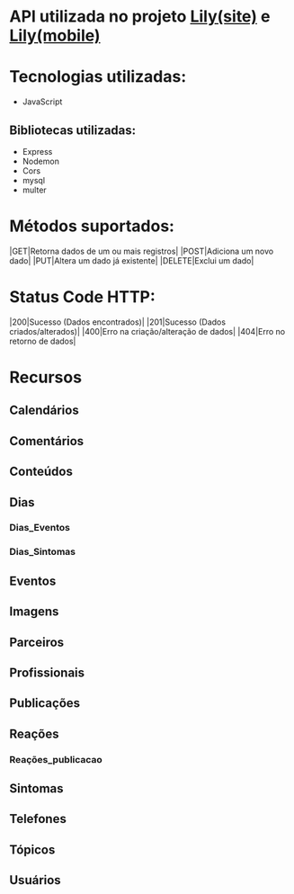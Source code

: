 # API utilizada no projeto [Lily(site)](https://github.com/rramoss2/lilyV2) e [Lily(mobile)](https://github.com/Nicagab/lilyMobile)

# Tecnologias utilizadas: 

- JavaScript

## Bibliotecas utilizadas:

- Express
- Nodemon
- Cors
- mysql
- multer

# Métodos suportados:

|GET|Retorna dados de um ou mais registros|
|POST|Adiciona um novo dado|
|PUT|Altera um dado já existente|
|DELETE|Exclui um dado|

# Status Code HTTP:

|200|Sucesso (Dados encontrados)|
|201|Sucesso (Dados criados/alterados)|
|400|Erro na criação/alteração de dados|
|404|Erro no retorno de dados|

# Recursos

## Calendários
## Comentários
## Conteúdos
## Dias
### Dias_Eventos
### Dias_Sintomas
## Eventos
## Imagens
## Parceiros
## Profissionais
## Publicações
## Reações
### Reações_publicacao
## Sintomas
## Telefones
## Tópicos
## Usuários
